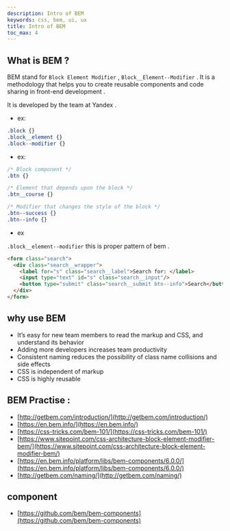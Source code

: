 ```yaml
---
description: Intro of BEM
keywords: css, bem, ui, ux
title: Intro of BEM
toc_max: 4
---
```


## What is BEM ?

BEM stand for `Block Element Modifier`  , `Block__Element--Modifier` . It  is a methodology that helps you to create reusable components and code sharing in front-end development .

It is developed by the team at Yandex .

* ex:

```css
.block {}
.block__element {}
.block--modifier {}
```
* ex:

```css
/* Block component */
.btn {}

/* Element that depends upon the block */
.btn__course {}

/* Modifier that changes the style of the block */
.btn--success {}
.btn--info {}
```

* ex

`.block__element--modifier` this is proper pattern of bem .

```html
<form class="search">
  <div class="search__wrapper">
    <label for="s" class="search__label">Search for: </label>
    <input type="text" id="s" class="search__input"/>
    <button type="submit" class="search__submit btn--info">Search</button>
  </div>
</form>
```

## why use BEM
* It’s easy for new team members to read the markup and CSS, and understand its  behavior
* Adding more developers increases team productivity
* Consistent naming reduces the possibility of class name collisions and side effects
* CSS is independent of markup
* CSS is highly reusable

## BEM Practise :

* [http://getbem.com/introduction/](http://getbem.com/introduction/)
* [https://en.bem.info/](https://en.bem.info/)
* [https://css-tricks.com/bem-101/](https://css-tricks.com/bem-101/)
* [https://www.sitepoint.com/css-architecture-block-element-modifier-bem/](https://www.sitepoint.com/css-architecture-block-element-modifier-bem/)
* [https://en.bem.info/platform/libs/bem-components/6.0.0/](https://en.bem.info/platform/libs/bem-components/6.0.0/)
* [http://getbem.com/naming/](http://getbem.com/naming/)
##  component
* [https://github.com/bem/bem-components](https://github.com/bem/bem-components)
